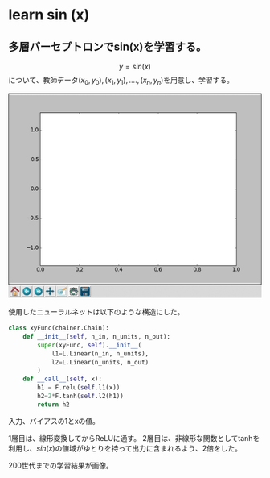 # learn sin (x)

## 多層パーセプトロンでsin(x)を学習する。
$$ y=sin(x) $$
について、教師データ$(x_0,y_0),(x_1,y_1),....,(x_n,y_n)$を用意し、学習する。


![](nuralnet.gif)

使用したニューラルネットは以下のような構造にした。
```python
class xyFunc(chainer.Chain):
    def __init__(self, n_in, n_units, n_out):
        super(xyFunc, self).__init__(
            l1=L.Linear(n_in, n_units),
            l2=L.Linear(n_units, n_out)
        )
    def __call__(self, x):
        h1 = F.relu(self.l1(x))
        h2=2*F.tanh(self.l2(h1))
        return h2
```

入力、バイアスの1とxの値。

1層目は、線形変換してからReLUに通す。
2層目は、非線形な関数としてtanhを利用し、$sin(x)$の値域がゆとりを持って出力に含まれるよう、2倍をした。

200世代までの学習結果が画像。
